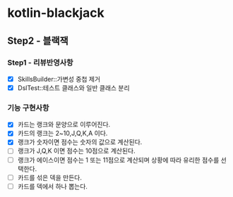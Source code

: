 # kotlin-blackjack

## Step2 - 블랙잭

### Step1 - 리뷰반영사항
- [x] SkillsBuilder::가변성 중첩 제거
- [x] DslTest::테스트 클래스와 일반 클래스 분리

### 기능 구현사항
- [x] 카드는 랭크와 문양으로 이루어진다.
- [x] 카드의 랭크는 2~10,J,Q,K,A 이다.
- [x] 랭크가 숫자이면 점수는 숫자의 값으로 계산된다.
- [ ] 랭크가 J,Q,K 이면 점수는 10점으로 계산된다.
- [ ] 랭크가 에이스이면 점수는 1 또는 11점으로 계산되며 상황에 따라 유리한 점수를 선택한다.
- [ ] 카드를 섞은 덱을 만든다.
- [ ] 카드를 덱에서 하나 뽑는다.